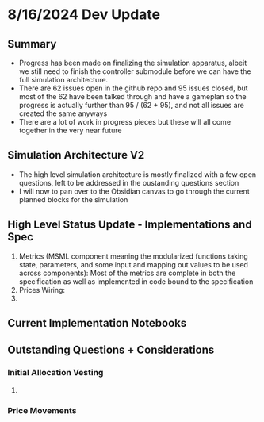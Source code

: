 # 8/16/2024 Dev Update

## Summary

- Progress has been made on finalizing the simulation apparatus, albeit we still need to finish the controller submodule before we can have the full simulation architecture. 
- There are 62 issues open in the github repo and 95 issues closed, but most of the 62 have been talked through and have a gameplan so the progress is actually further than 95 / (62 + 95), and not all issues are created the same anyways
- There are a lot of work in progress pieces but these will all come together in the very near future

## Simulation Architecture V2

- The high level simulation architecture is mostly finalized with a few open questions, left to be addressed in the oustanding questions section
- I will now to pan over to the Obsidian canvas to go through the current planned blocks for the simulation


## High Level Status Update - Implementations and Spec

1. Metrics (MSML component meaning the modularized functions taking state, parameters, and some input and mapping out values to be used across components): Most of the metrics are complete in both the specification as well as implemented in code bound to the specification
2. Prices Wiring:
3. 



## Current Implementation Notebooks

## Outstanding Questions + Considerations

### Initial Allocation Vesting

1. 

### Price Movements